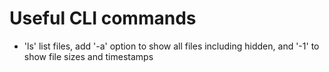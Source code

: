 # Useful CLI commands
- 'ls' list files, add '-a' option to show all files including hidden, and '-1' to show file sizes and timestamps 